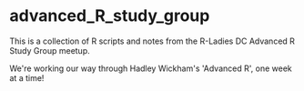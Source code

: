 # advanced_R_study_group

This is a collection of R scripts and notes from the R-Ladies DC Advanced R Study Group meetup.

We're working our way through Hadley Wickham's 'Advanced R', one week at a time!
